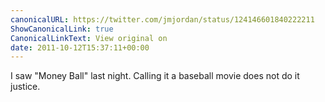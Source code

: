 ```yaml
---
canonicalURL: https://twitter.com/jmjordan/status/124146601840222211
ShowCanonicalLink: true
CanonicalLinkText: View original on
date: 2011-10-12T15:37:11+00:00
---
```

I saw "Money Ball" last night. Calling it a baseball movie does not do it justice.